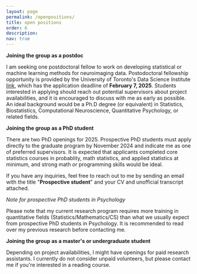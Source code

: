 ```yaml
---
layout: page
permalink: /openpositions/
title: open positions
order: 6
description:  
nav: true
---
```

 

**Joining the group as a postdoc**

I am seeking one postdoctoral fellow to work on developing statistical or machine learning methods for neuroimaging data. Postodoctoral fellowship opportunity is provided by the University of Toronto's Data Science Institute [link](https://datasciences.utoronto.ca/postdoctoral-fellowship/), which has the application deadline of **February 7, 2025**. Students interested in applying should reach out potential supervisors about project availabilities, and it is encouraged to discuss with me as early as possible. An ideal background would be a Ph.D degree (or equivalent) in Statistics, Biostatistics, Computational Neuroscience,  Quantitative Psychology, or related fields. 

​**Joining the group as a PhD student**

There are two PhD openings for 2025. Prospective PhD students must apply directly to the graduate program by November 2024 and indicate me as one of preferred supervisors. It is expected that applicants completed core statistics courses in probablity, math statistics, and applied statistics at minimum, and strong math *or* programming skills would be ideal. 

If you have any inquiries, feel free to reach out to me by sending an email with the title "**Prospective student**" and  your CV and unofficial transcript attached. 

*Note for prospective PhD students in Psychology*

Please note that my current research program requires more training in quantitative fields (Statistics/Mathematics/CS) than what we usually expect from prospective PhD students in Psychology. It is recommended to read over my previous research before contacting me.

​**Joining the group as a master's or undergraduate student**

Depending on project availabilities, I might have openings for paid research assistants. I currently do not consider unpaid volunteers, but please contact me if you're interested in a reading course. 
